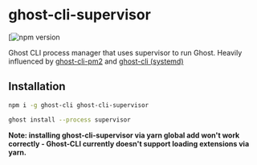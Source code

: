 # ghost-cli-supervisor
[![npm version](https://badge.fury.io/js/ghost-cli-supervisor.svg)

Ghost CLI process manager that uses supervisor to run Ghost. Heavily influenced by [ghost-cli-pm2](https://github.com/acburdine/ghost-cli-pm2/) and [ghost-cli (systemd)](https://github.com/TryGhost/Ghost-CLI/tree/79100ee52456ab2b2bb0b6dc826e239b415d6ad7/extensions/systemd)

## Installation

```sh
npm i -g ghost-cli ghost-cli-supervisor

ghost install --process supervisor
```

**Note: installing ghost-cli-supervisor via yarn global add won't work correctly - Ghost-CLI currently doesn't support loading extensions via yarn.**
